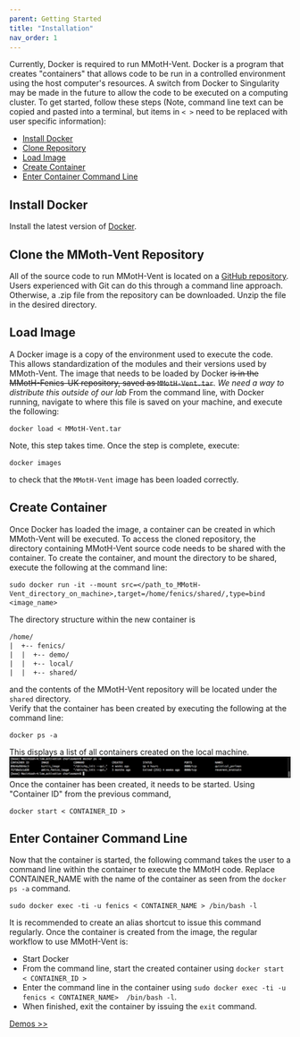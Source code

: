 ```yaml
---
parent: Getting Started
title: "Installation"
nav_order: 1
---
```


Currently, Docker is required to run MMotH-Vent. Docker is a program that creates "containers" that allows code to be run in a controlled environment using the host computer's resources. A switch from Docker to Singularity may be made in the future to allow the code to be executed on a computing cluster. To get started, follow these steps (Note, command line text can be copied and pasted into a terminal, but items in ```< >``` need to be replaced with user specific information):  
  * [Install Docker](#install-docker)
  * [Clone Repository](#clone-the-mmoth-vent-repository)
  * [Load Image](#load-image)
  * [Create Container](#create-container)
  * [Enter Container Command Line](#enter-container-command-line)

## Install Docker
Install the latest version of [Docker](http://www.docker.com).

## Clone the MMoth-Vent Repository
All of the source code to run MMotH-Vent is located on a [GitHub repository](https://github.com/mmoth-kurtis/MMotH-Fenics-UK.git). Users experienced with Git can do this through a command line approach. Otherwise, a .zip file from the repository can be downloaded. Unzip the file in the desired directory.

## Load Image  
A Docker image is a copy of the environment used to execute the code. This allows standardization of the modules and their versions used by MMoth-Vent. The image that needs to be loaded by Docker ~~is in the MMotH-Fenics-UK repository, saved as ```MMotH-Vent.tar```~~. *We need a way to distribute this outside of our lab* From the command line, with Docker running, navigate to where this file is saved on your machine, and execute the following:  
```
docker load < MMotH-Vent.tar
```
Note, this step takes time. Once the step is complete, execute:
```
docker images
```
to check that the ```MMotH-Vent``` image has been loaded correctly.


## Create Container
Once Docker has loaded the image, a container can be created in which MMoth-Vent will be executed. To access the cloned repository, the directory containing MMotH-Vent source code needs to be shared with the container. To create the container, and mount the directory to be shared, execute the following at the command line:  
```
sudo docker run -it --mount src=</path_to_MMotH-Vent_directory_on_machine>,target=/home/fenics/shared/,type=bind <image_name>
```
The directory structure within the new container is  
```
/home/  
|  +-- fenics/  
|  |  +-- demo/  
|  |  +-- local/  
|  |  +-- shared/  
```
and the contents of the MMotH-Vent repository will be located under the ```shared``` directory.  
Verify that the container has been created by executing the following at the command line:
```
docker ps -a
```
This displays a list of all containers created on the local machine.   
![List of containers](docker_display_images.png)
Once the container has been created, it needs to be started. Using "Container ID" from the previous command,
```
docker start < CONTAINER_ID >
```

## Enter Container Command Line
Now that the container is started, the following command takes the user to a command line within the container to execute the MMotH code. Replace CONTAINER_NAME with the name of the container as seen from the ```docker ps -a``` command.
```
sudo docker exec -ti -u fenics < CONTAINER_NAME > /bin/bash -l
```
It is recommended to create an alias shortcut to issue this command regularly. Once the container is created from the image, the regular workflow to use MMotH-Vent is:
* Start Docker
* From the command line, start the created container using ```docker start < CONTAINER_ID >```
* Enter the command line in the container using ```sudo docker exec -ti -u fenics < CONTAINER_NAME>  /bin/bash -l```.
* When finished, exit the container by issuing the ```exit``` command.  

<a href="../running_a_simulation/running_demo.html" class="btn btn--primary">Demos >></a>
